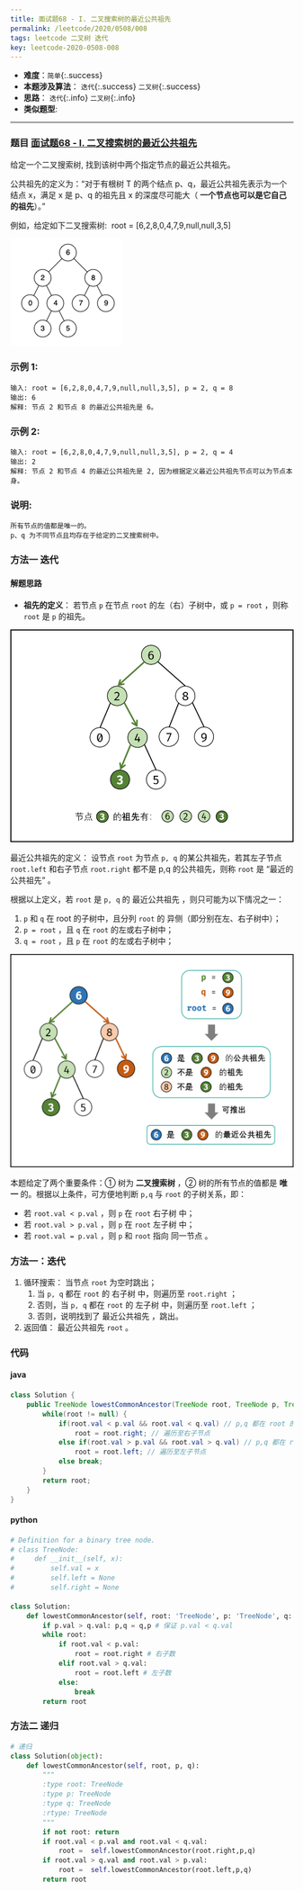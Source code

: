 ```yaml
---
title: 面试题68 - I. 二叉搜索树的最近公共祖先
permalink: /leetcode/2020/0508/008
tags: leetcode 二叉树 迭代
key: leetcode-2020-0508-008
---
```

- __难度__：`简单`{:.success}
- __本题涉及算法__： `迭代`{:.success} `二叉树`{:.success}
- __思路__：  `迭代`{:.info} `二叉树`{:.info}
- __类似题型__:

---

### 题目 [面试题68 - I. 二叉搜索树的最近公共祖先](https://leetcode-cn.com/problems/er-cha-sou-suo-shu-de-zui-jin-gong-gong-zu-xian-lcof/)

给定一个二叉搜索树, 找到该树中两个指定节点的最近公共祖先。

公共祖先的定义为：“对于有根树 T 的两个结点 p、q，最近公共祖先表示为一个结点 x，满足 x 是 p、q 的祖先且 x 的深度尽可能大（ __一个节点也可以是它自己的祖先__）。”

例如，给定如下二叉搜索树:  root = [6,2,8,0,4,7,9,null,null,3,5]

![pic1](/assets/images/leetcode/0508/binarysearchtree_improved.png)

### 示例 1:
```
输入: root = [6,2,8,0,4,7,9,null,null,3,5], p = 2, q = 8
输出: 6
解释: 节点 2 和节点 8 的最近公共祖先是 6。
```
### 示例 2:
```
输入: root = [6,2,8,0,4,7,9,null,null,3,5], p = 2, q = 4
输出: 2
解释: 节点 2 和节点 4 的最近公共祖先是 2, 因为根据定义最近公共祖先节点可以为节点本身。
```

### 说明:
```
所有节点的值都是唯一的。
p、q 为不同节点且均存在于给定的二叉搜索树中。
```

### 方法一 迭代
#### 解题思路
- __祖先的定义__： 若节点 `p` 在节点 `root` 的左（右）子树中，或 `p = root` ，则称 `root` 是 `p` 的祖先。

![pic2](/assets/images/leetcode/0508/28242ac7394dfa60a3598a4cf145af9b8311d8f325838e5875d65f6d4ed692fa-Picture1.png)


最近公共祖先的定义： 设节点 `root` 为节点 `p, q` 的某公共祖先，若其左子节点 `root.left` 和右子节点 `root.right` 都不是 p,q 的公共祖先，则称 `root` 是 “最近的公共祖先” 。

根据以上定义，若 `root` 是 `p, q` 的 最近公共祖先 ，则只可能为以下情况之一：

1. `p` 和 `q` 在 root 的子树中，且分列 `root` 的 异侧（即分别在左、右子树中）；
2. `p = root` ，且 `q` 在 `root` 的左或右子树中；
3. `q = root` ，且 `p` 在 `root` 的左或右子树中；

![pic3](/assets/images/leetcode/0508/2e9f800c678fa65940262f8f355d6ecf56c693594ca0db1f8e3b266181a21b41-Picture2.png)

本题给定了两个重要条件：① 树为 __二叉搜索树__ ，② 树的所有节点的值都是 __唯一__ 的。根据以上条件，可方便地判断 `p,q` 与 `root` 的子树关系，即：

- 若 `root.val < p.val` ，则 `p` 在 `root` 右子树 中；
- 若 `root.val > p.val` ，则 `p` 在 `root` 左子树 中；
- 若 `root.val = p.val` ，则 `p` 和 `root` 指向 同一节点 。

### 方法一：迭代
1. 循环搜索： 当节点 `root` 为空时跳出；
    1. 当 `p, q` 都在 `root` 的 右子树 中，则遍历至 `root.right` ；
    2. 否则，当 `p, q` 都在 `root` 的 左子树 中，则遍历至 `root.left` ；
    3. 否则，说明找到了 最近公共祖先 ，跳出。
2. 返回值： 最近公共祖先 `root` 。

### 代码
#### java
```java
class Solution {
    public TreeNode lowestCommonAncestor(TreeNode root, TreeNode p, TreeNode q) {
        while(root != null) {
            if(root.val < p.val && root.val < q.val) // p,q 都在 root 的右子树中
                root = root.right; // 遍历至右子节点
            else if(root.val > p.val && root.val > q.val) // p,q 都在 root 的左子树中
                root = root.left; // 遍历至左子节点
            else break;
        }
        return root;
    }
}
```

#### python
```python
# Definition for a binary tree node.
# class TreeNode:
#     def __init__(self, x):
#         self.val = x
#         self.left = None
#         self.right = None

class Solution:
    def lowestCommonAncestor(self, root: 'TreeNode', p: 'TreeNode', q: 'TreeNode') -> 'TreeNode':
        if p.val > q.val: p,q = q,p # 保证 p.val < q.val
        while root:
            if root.val < p.val:
                root = root.right # 右子数
            elif root.val > q.val:
                root = root.left # 左子数
            else:
                break
        return root
```

### 方法二 递归
```python
# 递归
class Solution(object):
    def lowestCommonAncestor(self, root, p, q):
        """
        :type root: TreeNode
        :type p: TreeNode
        :type q: TreeNode
        :rtype: TreeNode
        """
        if not root: return
        if root.val < p.val and root.val < q.val:
            root =  self.lowestCommonAncestor(root.right,p,q)
        if root.val > q.val and root.val > p.val:
            root =  self.lowestCommonAncestor(root.left,p,q)
        return root
```
